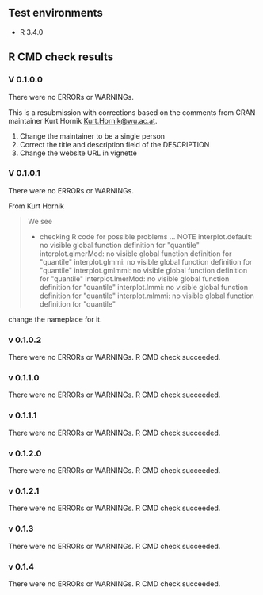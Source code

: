 ## Test environments
* R 3.4.0


## R CMD check results

### V 0.1.0.0
There were no ERRORs or WARNINGs. 

This is a resubmission with corrections based on the comments from CRAN maintainer Kurt Hornik <Kurt.Hornik@wu.ac.at>. 

1. Change the maintainer to be a single person
2. Correct the title and description field of the DESCRIPTION
3. Change the website URL in vignette


### V 0.1.0.1

There were no ERRORs or WARNINGs. 

From Kurt Hornik

> We see
> * checking R code for possible problems ... NOTE
> interplot.default: no visible global function definition for "quantile"
> interplot.glmerMod: no visible global function definition for
>   "quantile"
> interplot.glmmi: no visible global function definition for "quantile"
> interplot.gmlmmi: no visible global function definition for "quantile"
> interplot.lmerMod: no visible global function definition for "quantile"
> interplot.lmmi: no visible global function definition for "quantile"
> interplot.mlmmi: no visible global function definition for "quantile"

change the nameplace for it.

### v 0.1.0.2
There were no ERRORs or WARNINGs. 
R CMD check succeeded.

### v 0.1.1.0
There were no ERRORs or WARNINGs. 
R CMD check succeeded.

### v 0.1.1.1
There were no ERRORs or WARNINGs. 
R CMD check succeeded.

### v 0.1.2.0
There were no ERRORs or WARNINGs. 
R CMD check succeeded.

### v 0.1.2.1
There were no ERRORs or WARNINGs. 
R CMD check succeeded.

### v 0.1.3
There were no ERRORs or WARNINGs. 
R CMD check succeeded.

### v 0.1.4
There were no ERRORs or WARNINGs. 
R CMD check succeeded.
